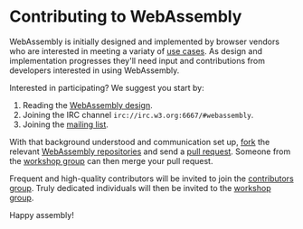 # Contributing to WebAssembly

WebAssembly is initially designed and implemented by browser vendors who are
interested in meeting a variaty of [use cases](UseCases.md). As design and
implementation progresses they'll need input and contributions from developers
interested in using WebAssembly.

Interested in participating? We suggest you start by:

1. Reading the [WebAssembly design][].
2. Joining the IRC channel `irc://irc.w3.org:6667/#webassembly`.
3. Joining the [mailing list][].

With that background understood and communication set up, [fork][] the relevant
[WebAssembly repositories][] and send a [pull request][]. Someone from the
[workshop group][] can then merge your pull request.

Frequent and high-quality contributors will be invited to join the
[contributors group][]. Truly dedicated individuals will then be invited to the
[workshop group][].

Happy assembly!

  [WebAssembly design]: https://github.com/WebAssembly/design
  [mailing list]: https://lists.w3.org/Archives/Public/public-webassembly/
  [fork]: https://help.github.com/articles/fork-a-repo/
  [WebAssembly repositories]: https://github.com/WebAssembly
  [pull request]: https://help.github.com/articles/fork-a-repo/
  [workshop group]: https://github.com/orgs/WebAssembly/teams/workshop
  [contributors group]: https://github.com/orgs/WebAssembly/teams/contributors
